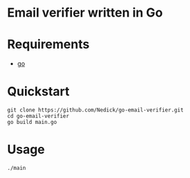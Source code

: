 # Email verifier written in Go

# Requirements
- [go](https://go.dev/doc/tutorial/getting-started)


# Quickstart
```
git clone https://github.com/Nedick/go-email-verifier.git
cd go-email-verifier
go build main.go
```

# Usage
```
./main
```